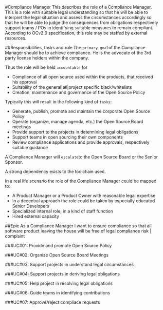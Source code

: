 #Compliance Manager
This describes the role of a Compliance Manager. This is a role with suitable legal understanding so that he will be able to interpret the legal situation and assess the circumstances accordingly so that he will be able to judge the consequences from obligations respectively support teams / POs in identifying suitable measures to remain compliant. According to OCv2.0 specification, this role may be staffed by external resources.

##Responsibilities, tasks and role
The ```primary goal```of the Compliance Manager should be to achieve compliance. He is the advocate of the 3rd party license holders within the company. 

Thus the role will be held ```accountable``` for 
* Compliance of all open source used  within the products, that received his approval
* Suitability of the general|all|project specific black/whitelists 
* Creation, maintenance and governance of the Open Source Policy 

Typically this will result in the following kind of ```tasks```:
* Generate, publish, promote and maintain the corporate Open Source Policy
* Operate (organize, manage agenda, etc.) the Open Source Board meetings
* Provide support to the projects in determining legal obligations
* Support teams in open sourcing their own components
* Review compliance applications and provide approvals, respectively suitable guidance

A Compliance Manager will ```escalate```to the Open Source Board or the Senior Sponsor.

A strong dependency esists to the toolchain used.

In a real life scenario the role of the Compliance Manager could be mapped to:
* A Product Manager or a Product Owner with reasonable legal expertise 
* In a decentral approach the role could be taken by especially educated Senior Developers
* Specialized internal role, in a kind of staff function
* Hired external capacity

##Epic
As a Compliance Manager
I want to ensure compliance
so that all software product leaving the house will be free of legal compliance risk | complaint

###UC#01: Provide and promote Open Source Policy 

###UC#02: Organize Open Source Board Meetings

###UC#03: Support projects in understand legal circumstances

###UC#04: Support projects in deriving legal obligations

###UC#05: Help project in resolving legal obligations

###UC#06: Guide teams in identifying contributions

###UC#07: Approve/reject compliace requests